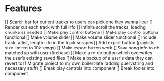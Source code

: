 # Features

[] Search bar for current tracks so users can pick one they wanna hear
[] Render out each track with full info
[] Infinite scroll the tracks, loading chunks as needed
[] Make play control buttons
[] Make play control buttons functional
[] Make volume slider
[] Make volume slider functional
[] Include track, artist, length info in the track scrapes
[] Add export button (playlists size limited to 10k songs)
[] Make export button work
[] Save song info to db matched up with user (firebase)
[] Make a re-do button which overwrites the user's existing saved files
[] Make a backup of a user's data they can revert to
[] Migrate project to my own boilerplate (adding querystring and necessary stuff)
[] Break play controls into component
[] Break footer into component
